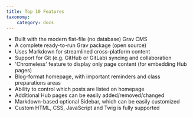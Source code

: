 ```yaml
---
title: Top 10 Features
taxonomy:
    category: docs
---
```


* Built with the modern flat-file (no database) Grav CMS
* A complete ready-to-run Grav package (open source)
* Uses Markdown for streamlined cross-platform content
* Support for Git (e.g. GitHub or GitLab) syncing and collaboration
* 'Chromeless' feature to display only page content (for embedding Hub pages)
* Blog-format homepage, with important reminders and class preparations areas
* Ability to control which posts are listed on homepage
* Additional Hub pages can be easily added/removed/changed
* Markdown-based optional Sidebar, which can be easily customized
* Custom HTML, CSS, JavaScript and Twig is fully supported
